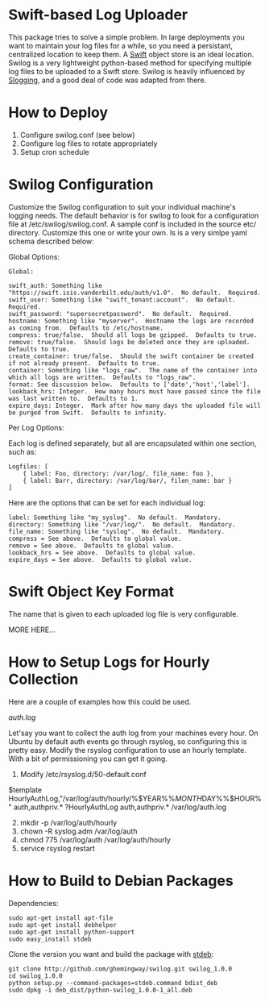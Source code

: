Swift-based Log Uploader
==================

This package tries to solve a simple problem.  In large deployments you want
to maintain your log files for a while, so you need a persistant, centralized
location to keep them.  A [Swift](https://github.com/openstack/swift "Swift")
object store is an ideal location.  Swilog is a very lightweight python-based
method for specifying multiple log files to be uploaded to a Swift store.  Swilog
is heavily influenced by [Slogging](https://github.com/notmyname/slogging "slogging"),
and a good deal of code was adapted from there.

How to Deploy
=============

1. Configure swilog.conf (see below)
2. Configure log files to rotate appropriately
3. Setup cron schedule


Swilog Configuration
====================

Customize the Swilog configuration to suit your individual machine's logging
needs.  The default behavior is for swilog to look for a configuration file
at /etc/swilog/swilog.conf.  A sample conf is included in the source etc/
directory.  Customize this one or write your own.  Is is a very simlpe yaml
schema described below:

Global Options:

    Global:

    swift_auth: Something like "https://swift.isis.vanderbilt.edu/auth/v1.0".  No default.  Required.
    swift_user: Something like "swift_tenant:account".  No default.  Required.
    swift_password: "supersecretpassword".  No default.  Required.
    hostname: Something like "myserver".  Hostname the logs are recorded as coming from.  Defaults to /etc/hostname.
    compress: true/false.  Should all logs be gzipped.  Defaults to true.
    remove: true/false.  Should logs be deleted once they are uploaded.  Defaults to true.
    create_container: true/false.  Should the swift container be created if not already present.  Defaults to true.
    container: Something like "logs_raw".  The name of the container into which all logs are written.  Defaults to "logs_raw".
    format: See discussion below.  Defaults to ['date','host','label'].
    lookback_hrs: Integer.  How many hours must have passed since the file was last written to.  Defaults to 1.
    expire_days: Integer.  Mark after how many days the uploaded file will be purged from Swift.  Defaults to infinity.

Per Log Options:

Each log is defined separately, but all are encapsulated within one section, such as:

    Logfiles: [
        { label: Foo, directory: /var/log/, file_name: foo },
        { label: Barr, directory: /var/log/bar/, filen_name: bar }
    ]

Here are the options that can be set for each individual log:

    label: Something like "my_syslog".  No default.  Mandatory.
    directory: Something like "/var/log/".  No default.  Mandatory.
    file_name: Something like "syslog".  No default.  Mandatory.
    compress = See above.  Defaults to global value.
    remove = See above.  Defaults to global value.
    lookback_hrs = See above.  Defaults to global value.
    expire_days = See above.  Defaults to global value.


Swift Object Key Format
=======================

The name that is given to each uploaded log file is very configurable.

MORE HERE...


How to Setup Logs for Hourly Collection
=======================================

Here are a couple of examples how this could be used.

*auth.log*

Let'say you want to collect the auth log from your machines every hour.  On Ubuntu by default auth events go through
rsyslog, so configuring this is pretty easy.  Modify the rsyslog configuration to use an hourly template.  With
a bit of permissioning you can get it going.

1. Modify /etc/rsyslog.d/50-default.conf

  $template HourlyAuthLog,"/var/log/auth/hourly/%$YEAR%%$MONTH%%$DAY%%$HOUR%"
  auth,authpriv.*			?HourlyAuthLog
  auth,authpriv.*			/var/log/auth.log

2. mkdir -p /var/log/auth/hourly
3. chown -R syslog.adm /var/log/auth
4. chmod 775 /var/log/auth /var/log/auth/hourly
5. service rsyslog restart


How to Build to Debian Packages
===============================

Dependencies:

    sudo apt-get install apt-file
    sudo apt-get install debhelper
    sudo apt-get install python-support
    sudo easy_install stdeb

Clone the version you want and build the package with [stdeb](https://github.com/astraw/stdeb "stdeb"):

    git clone http://github.com/ghemingway/swilog.git swilog_1.0.0
    cd swilog_1.0.0
    python setup.py --command-packages=stdeb.command bdist_deb
    sudo dpkg -i deb_dist/python-swilog_1.0.0-1_all.deb
